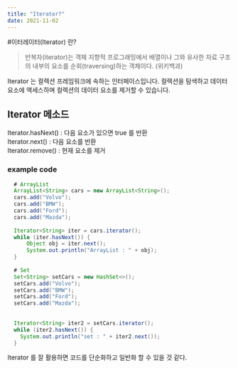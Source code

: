 ```yaml
---
title: "Iterator?"  
date: 2021-11-02
---
```


#이터레이터(Iterator) 란?
> 반복자(iterator)는 객체 지향적 프로그래밍에서 배열이나 그와 유사한 자료 구조의 내부의 요소를 순회(traversing)하는 객체이다.
> (위키백과)
>
Iterator 는 컬렉션 프레임워크에 속하는 인터페이스입니다. 컬렉션을 탐색하고 데이터 요소에 액세스하며 컬렉션의 데이터 요소를 제거할 수 있습니다.
## Iterator 메소드
Iterator.hasNext() : 다음 요소가 있으면 true 를 반환  
Iterator.next() : 다음 요소를 반환  
Iterator.remove() : 현재 요소를 제거

### example code
```java
  # ArrayList
  ArrayList<String> cars = new ArrayList<String>();
  cars.add("Volvo");
  cars.add("BMW");
  cars.add("Ford");
  cars.add("Mazda");
  
  Iterator<String> iter = cars.iterator();
  while (iter.hasNext()) {
      Object obj = iter.next();
      System.out.println("ArrayList : " + obj);
  }
  
  # Set
  Set<String> setCars = new HashSet<>();
  setCars.add("Volvo");
  setCars.add("BMW");
  setCars.add("Ford");
  setCars.add("Mazda");
  
  
  Iterator<String> iter2 = setCars.iterator();
  while (iter2.hasNext()) {
    System.out.println("set : " + iter2.next());
  }
```

Iterator 를 잘 활용하면 코드를 단순화하고 일반화 할 수 있을 것 같다.
